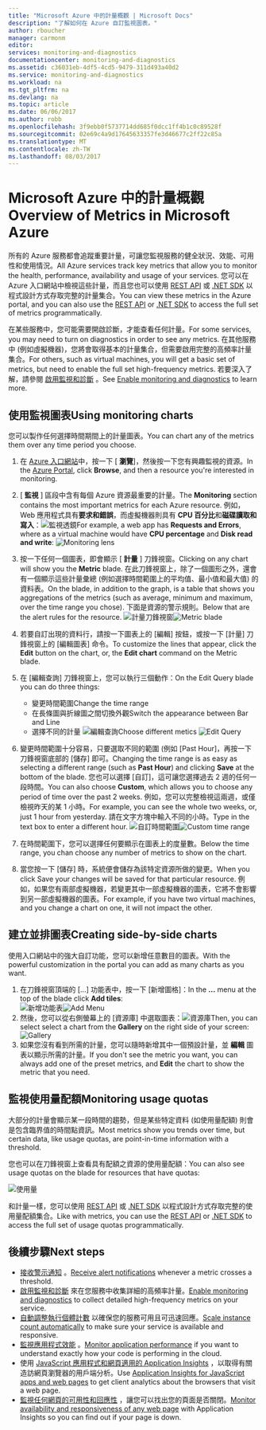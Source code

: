 ```yaml
---
title: "Microsoft Azure 中的計量概觀 | Microsoft Docs"
description: "了解如何在 Azure 自訂監視圖表。"
author: rboucher
manager: carmonm
editor: 
services: monitoring-and-diagnostics
documentationcenter: monitoring-and-diagnostics
ms.assetid: c36031eb-4df5-4cd5-9479-311d493a40d2
ms.service: monitoring-and-diagnostics
ms.workload: na
ms.tgt_pltfrm: na
ms.devlang: na
ms.topic: article
ms.date: 06/06/2017
ms.author: robb
ms.openlocfilehash: 3f9ebb0f5737714dd685f0dcc1ff4b1c0c89528f
ms.sourcegitcommit: 02e69c4a9d17645633357fe3d46677c2ff22c85a
ms.translationtype: MT
ms.contentlocale: zh-TW
ms.lasthandoff: 08/03/2017
---
```

# <a name="overview-of-metrics-in-microsoft-azure"></a><span data-ttu-id="f4b90-103">Microsoft Azure 中的計量概觀</span><span class="sxs-lookup"><span data-stu-id="f4b90-103">Overview of Metrics in Microsoft Azure</span></span>
<span data-ttu-id="f4b90-104">所有的 Azure 服務都會追蹤重要計量，可讓您監視服務的健全狀況、效能、可用性和使用情況。</span><span class="sxs-lookup"><span data-stu-id="f4b90-104">All Azure services track key metrics that allow you to monitor the health, performance, availability and usage of your services.</span></span> <span data-ttu-id="f4b90-105">您可以在 Azure 入口網站中檢視這些計量，而且您也可以使用 [REST API](https://msdn.microsoft.com/library/azure/dn931930.aspx) 或 [.NET SDK](http://www.nuget.org/packages/Microsoft.Azure.Management.Monitor) 以程式設計方式存取完整的計量集合。</span><span class="sxs-lookup"><span data-stu-id="f4b90-105">You can view these metrics in the Azure portal, and you can also use the [REST API](https://msdn.microsoft.com/library/azure/dn931930.aspx) or [.NET SDK](http://www.nuget.org/packages/Microsoft.Azure.Management.Monitor) to access the full set of metrics programmatically.</span></span>

<span data-ttu-id="f4b90-106">在某些服務中，您可能需要開啟診斷，才能查看任何計量。</span><span class="sxs-lookup"><span data-stu-id="f4b90-106">For some services, you may need to turn on diagnostics in order to see any metrics.</span></span> <span data-ttu-id="f4b90-107">在其他服務中 (例如虛擬機器)，您將會取得基本的計量集合，但需要啟用完整的高頻率計量集合。</span><span class="sxs-lookup"><span data-stu-id="f4b90-107">For others, such as virtual machines, you will get a basic set of metrics, but need to enable the full set high-frequency metrics.</span></span> <span data-ttu-id="f4b90-108">若要深入了解，請參閱 [啟用監視和診斷](insights-how-to-use-diagnostics.md) 。</span><span class="sxs-lookup"><span data-stu-id="f4b90-108">See [Enable monitoring and diagnostics](insights-how-to-use-diagnostics.md) to learn more.</span></span>

## <a name="using-monitoring-charts"></a><span data-ttu-id="f4b90-109">使用監視圖表</span><span class="sxs-lookup"><span data-stu-id="f4b90-109">Using monitoring charts</span></span>
<span data-ttu-id="f4b90-110">您可以製作任何選擇時間期間上的計量圖表。</span><span class="sxs-lookup"><span data-stu-id="f4b90-110">You can chart any of the metrics them over any time period you choose.</span></span>

1. <span data-ttu-id="f4b90-111">在 [Azure 入口網站](https://portal.azure.com/)中，按一下 [ **瀏覽**]，然後按一下您有興趣監視的資源。</span><span class="sxs-lookup"><span data-stu-id="f4b90-111">In the [Azure Portal](https://portal.azure.com/), click **Browse**, and then a resource you're interested in monitoring.</span></span>
2. <span data-ttu-id="f4b90-112">[ **監視** ] 區段中含有每個 Azure 資源最重要的計量。</span><span class="sxs-lookup"><span data-stu-id="f4b90-112">The **Monitoring** section contains the most important metrics for each Azure resource.</span></span> <span data-ttu-id="f4b90-113">例如，Web 應用程式具有**要求和錯誤**，而虛擬機器則具有 **CPU 百分比**和**磁碟讀取和寫入**：![監視透鏡](./media/insights-how-to-customize-monitoring/Insights_MonitoringChart.png)</span><span class="sxs-lookup"><span data-stu-id="f4b90-113">For example, a web app has **Requests and Errors**, where as a virtual machine would have **CPU percentage** and **Disk read and write**: ![Monitoring lens](./media/insights-how-to-customize-monitoring/Insights_MonitoringChart.png)</span></span>
3. <span data-ttu-id="f4b90-114">按一下任何一個圖表，即會顯示 [ **計量** ] 刀鋒視窗。</span><span class="sxs-lookup"><span data-stu-id="f4b90-114">Clicking on any chart will show you the **Metric** blade.</span></span> <span data-ttu-id="f4b90-115">在此刀鋒視窗上，除了一個圖形之外，還會有一個顯示這些計量彙總 (例如選擇時間範圍上的平均值、最小值和最大值) 的資料表。</span><span class="sxs-lookup"><span data-stu-id="f4b90-115">On the blade, in addition to the graph, is a table that shows you aggregations of the metrics (such as average, minimum and maximum, over the time range you chose).</span></span> <span data-ttu-id="f4b90-116">下面是資源的警示規則。</span><span class="sxs-lookup"><span data-stu-id="f4b90-116">Below that are the alert rules for the resource.</span></span>
    <span data-ttu-id="f4b90-117">![計量刀鋒視窗](./media/insights-how-to-customize-monitoring/Insights_MetricBlade.png)</span><span class="sxs-lookup"><span data-stu-id="f4b90-117">![Metric blade](./media/insights-how-to-customize-monitoring/Insights_MetricBlade.png)</span></span>
4. <span data-ttu-id="f4b90-118">若要自訂出現的資料行，請按一下圖表上的 [編輯] 按鈕，或按一下 [計量] 刀鋒視窗上的 [編輯圖表] 命令。</span><span class="sxs-lookup"><span data-stu-id="f4b90-118">To customize the lines that appear, click the **Edit** button on the chart, or, the **Edit chart** command on the Metric blade.</span></span>
5. <span data-ttu-id="f4b90-119">在 [編輯查詢] 刀鋒視窗上，您可以執行三個動作：</span><span class="sxs-lookup"><span data-stu-id="f4b90-119">On the Edit Query blade you can do three things:</span></span>
   
   * <span data-ttu-id="f4b90-120">變更時間範圍</span><span class="sxs-lookup"><span data-stu-id="f4b90-120">Change the time range</span></span>
   * <span data-ttu-id="f4b90-121">在長條圖與折線圖之間切換外觀</span><span class="sxs-lookup"><span data-stu-id="f4b90-121">Switch the appearance between Bar and Line</span></span>
   * <span data-ttu-id="f4b90-122">選擇不同的計量 ![編輯查詢](./media/insights-how-to-customize-monitoring/Insights_EditQuery.png)</span><span class="sxs-lookup"><span data-stu-id="f4b90-122">Choose different metics ![Edit Query](./media/insights-how-to-customize-monitoring/Insights_EditQuery.png)</span></span>
6. <span data-ttu-id="f4b90-123">變更時間範圍十分容易，只要選取不同的範圍 (例如 [Past Hour]，再按一下刀鋒視窗底部的 [儲存] 即可。</span><span class="sxs-lookup"><span data-stu-id="f4b90-123">Changing the time range is as easy as selecting a different range (such as **Past Hour**) and clicking **Save** at the bottom of the blade.</span></span> <span data-ttu-id="f4b90-124">您也可以選擇 [自訂]，這可讓您選擇過去 2 週的任何一段時間。</span><span class="sxs-lookup"><span data-stu-id="f4b90-124">You can also choose **Custom**, which allows you to choose any period of time over the past 2 weeks.</span></span> <span data-ttu-id="f4b90-125">例如，您可以完整檢視這兩週，或僅檢視昨天的某 1 小時。</span><span class="sxs-lookup"><span data-stu-id="f4b90-125">For example, you can see the whole two weeks, or, just 1 hour from yesterday.</span></span> <span data-ttu-id="f4b90-126">請在文字方塊中輸入不同的小時。</span><span class="sxs-lookup"><span data-stu-id="f4b90-126">Type in the text box to enter a different hour.</span></span>
    <span data-ttu-id="f4b90-127">![自訂時間範圍](./media/insights-how-to-customize-monitoring/Insights_CustomTime.png)</span><span class="sxs-lookup"><span data-stu-id="f4b90-127">![Custom time range](./media/insights-how-to-customize-monitoring/Insights_CustomTime.png)</span></span>
7. <span data-ttu-id="f4b90-128">在時間範圍下，您可以選擇任何要顯示在圖表上的度量數。</span><span class="sxs-lookup"><span data-stu-id="f4b90-128">Below the time range, you chan choose any number of metrics to show on the chart.</span></span>
8. <span data-ttu-id="f4b90-129">當您按一下 [儲存] 時，系統便會儲存為該特定資源所做的變更。</span><span class="sxs-lookup"><span data-stu-id="f4b90-129">When you click Save your changes will be saved for that particular resource.</span></span> <span data-ttu-id="f4b90-130">例如，如果您有兩部虛擬機器，若變更其中一部虛擬機器的圖表，它將不會影響到另一部虛擬機器的圖表。</span><span class="sxs-lookup"><span data-stu-id="f4b90-130">For example, if you have two virtual machines, and you change a chart on one, it will not impact the other.</span></span>

## <a name="creating-side-by-side-charts"></a><span data-ttu-id="f4b90-131">建立並排圖表</span><span class="sxs-lookup"><span data-stu-id="f4b90-131">Creating side-by-side charts</span></span>
<span data-ttu-id="f4b90-132">使用入口網站中的強大自訂功能，您可以新增任意數目的圖表。</span><span class="sxs-lookup"><span data-stu-id="f4b90-132">With the powerful customization in the portal you can add as many charts as you want.</span></span>

1. <span data-ttu-id="f4b90-133">在刀鋒視窗頂端的 [...] 功能表中，按一下 [新增圖格]：</span><span class="sxs-lookup"><span data-stu-id="f4b90-133">In the **...** menu at the top of the blade click **Add tiles**:</span></span>  
    <span data-ttu-id="f4b90-134">![新增功能表](./media/insights-how-to-customize-monitoring/Insights_AddMenu.png)</span><span class="sxs-lookup"><span data-stu-id="f4b90-134">![Add Menu](./media/insights-how-to-customize-monitoring/Insights_AddMenu.png)</span></span>
2. <span data-ttu-id="f4b90-135">然後，您可以從右側螢幕上的 [資源庫] 中選取圖表：![資源庫](./media/insights-how-to-customize-monitoring/Insights_Gallery.png)</span><span class="sxs-lookup"><span data-stu-id="f4b90-135">Then, you can select select a chart from the **Gallery** on the right side of your screen:  ![Gallery](./media/insights-how-to-customize-monitoring/Insights_Gallery.png)</span></span>
3. <span data-ttu-id="f4b90-136">如果您沒有看到所需的計量，您可以隨時新增其中一個預設計量，並 **編輯** 圖表以顯示所需的計量。</span><span class="sxs-lookup"><span data-stu-id="f4b90-136">If you don't see the metric you want, you can always add one of the preset metrics, and **Edit** the chart to show the metric that you need.</span></span>

## <a name="monitoring-usage-quotas"></a><span data-ttu-id="f4b90-137">監視使用量配額</span><span class="sxs-lookup"><span data-stu-id="f4b90-137">Monitoring usage quotas</span></span>
<span data-ttu-id="f4b90-138">大部分的計量會顯示某一段時間的趨勢，但是某些特定資料 (如使用量配額) 則會是包含臨界值的時間點資訊。</span><span class="sxs-lookup"><span data-stu-id="f4b90-138">Most metrics show you trends over time, but certain data, like usage quotas, are point-in-time information with a threshold.</span></span>

<span data-ttu-id="f4b90-139">您也可以在刀鋒視窗上查看具有配額之資源的使用量配額：</span><span class="sxs-lookup"><span data-stu-id="f4b90-139">You can also see usage quotas on the blade for resources that have quotas:</span></span>

![使用量](./media/insights-how-to-customize-monitoring/Insights_UsageChart.png)

<span data-ttu-id="f4b90-141">和計量一樣，您可以使用 [REST API](https://msdn.microsoft.com/library/azure/dn931963.aspx) 或 [.NET SDK](http://www.nuget.org/packages/Microsoft.Azure.Management.Monitor) 以程式設計方式存取完整的使用量配額集合。</span><span class="sxs-lookup"><span data-stu-id="f4b90-141">Like with metrics, you can use the [REST API](https://msdn.microsoft.com/library/azure/dn931963.aspx) or [.NET SDK](http://www.nuget.org/packages/Microsoft.Azure.Management.Monitor) to access the full set of usage quotas programmatically.</span></span>

## <a name="next-steps"></a><span data-ttu-id="f4b90-142">後續步驟</span><span class="sxs-lookup"><span data-stu-id="f4b90-142">Next steps</span></span>
* <span data-ttu-id="f4b90-143">[接收警示通知](insights-receive-alert-notifications.md) 。</span><span class="sxs-lookup"><span data-stu-id="f4b90-143">[Receive alert notifications](insights-receive-alert-notifications.md) whenever a metric crosses a threshold.</span></span>
* <span data-ttu-id="f4b90-144">[啟用監視和診斷](insights-how-to-use-diagnostics.md) 來在您服務中收集詳細的高頻率計量。</span><span class="sxs-lookup"><span data-stu-id="f4b90-144">[Enable monitoring and diagnostics](insights-how-to-use-diagnostics.md) to collect detailed high-frequency metrics on your service.</span></span>
* <span data-ttu-id="f4b90-145">[自動調整執行個體計數](insights-how-to-scale.md) 以確保您的服務可用且可迅速回應。</span><span class="sxs-lookup"><span data-stu-id="f4b90-145">[Scale instance count automatically](insights-how-to-scale.md) to make sure your service is available and responsive.</span></span>
* <span data-ttu-id="f4b90-146">[監視應用程式效能](../application-insights/app-insights-azure-web-apps.md) 。</span><span class="sxs-lookup"><span data-stu-id="f4b90-146">[Monitor application performance](../application-insights/app-insights-azure-web-apps.md) if you want to understand exactly how your code is performing in the cloud.</span></span>
* <span data-ttu-id="f4b90-147">使用 [JavaScript 應用程式和網頁適用的 Application Insights](../application-insights/app-insights-web-track-usage.md) ，以取得有關造訪網頁瀏覽器的用戶端分析。</span><span class="sxs-lookup"><span data-stu-id="f4b90-147">Use [Application Insights for JavaScript apps and web pages](../application-insights/app-insights-web-track-usage.md) to get client analytics about the browsers that visit a web page.</span></span>
* <span data-ttu-id="f4b90-148">[監視任何網頁的可用性和回應性](../application-insights/app-insights-monitor-web-app-availability.md) ，讓您可以找出您的頁面是否關閉。</span><span class="sxs-lookup"><span data-stu-id="f4b90-148">[Monitor availability and responsiveness of any web page](../application-insights/app-insights-monitor-web-app-availability.md) with Application Insights so you can find out if your page is down.</span></span>

